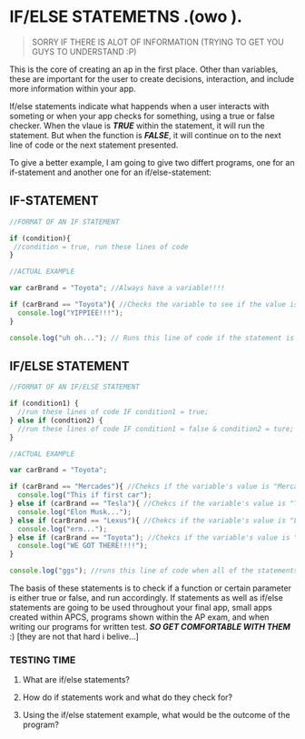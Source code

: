 # IF/ELSE STATEMETNS .(owo ).
> SORRY IF THERE IS ALOT OF INFORMATION (TRYING TO GET YOU GUYS TO UNDERSTAND :P)

This is the core of creating an ap in the first place. Other than variables, these are important for the user to create decisions, interaction, and include more information within your app.

If/else statements indicate what happends when a user interacts with someting or when your app checks for something, using a true or false checker. When the vlaue is ***TRUE*** within the statement, it will run the statement. But when the function is ***FALSE***, it will continue on to the next line of code or the next statement presented.

To give a better example, I am going to give two differt programs, one for an if-statement and another one for an if/else-statement:
## IF-STATEMENT
```js
//FORMAT OF AN IF STATEMENT

if (condition){
 //condition = true, run these lines of code
}
```
```js
//ACTUAL EXAMPLE

var carBrand = "Toyota"; //Always have a variable!!!!

if (carBrand == "Toyota"){ //Checks the variable to see if the value is equal to "Toyota"
  console.log("YIPPIEE!!!");
}

console.log("uh oh..."); // Runs this line of code if the statement is FALSE
```
## IF/ELSE STATEMENT
```js
//FORMAT OF AN IF/ELSE STATEMENT

if (condition1) {
  //run these lines of code IF condition1 = true;
} else if (condtion2) {
  //run these lines of code IF condition1 = false & condition2 = ture;
}
```
```js
//ACTUAL EXAMPLE

var carBrand = "Toyota";

if (carBrand == "Mercades"){ //Chekcs if the variable's value is "Mercades"
  console.log("This if first car");
} else if (carBrand == "Tesla"){ //Chekcs if the variable's value is "Tesla" IF statement above FALSE
  console.log("Elon Musk...");
} else if (carBrand == "Lexus"){ //Chekcs if the variable's value is "Lexus" IF statement above FALSE
  console.log("erm...");
} else if (carBrand == "Toyota"); //Chekcs if the variable's value is "Toyota" IF statement above FALSE
  console.log("WE GOT THERE!!!!");
}

console.log("ggs"); //runs this line of code when all of the statements are FALSE
```
The basis of these statements is to check if a function or certain parameter is either true or false, and run accordingly. If statements as well as if/else statements are going to be used throughout your final app, small apps created within APCS, programs shown within the AP exam, and when writing our programs for written test. ***SO GET COMFORTABLE WITH THEM*** :) [they are not that hard i belive...]
### TESTING TIME
1) What are if/else statements?

2) How do if statements work and what do they check for?

3) Using the if/else statement example, what would be the outcome of the program?
